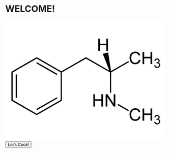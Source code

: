 # WELCOME!

![MethMolecule](Photos/photoice.jpg)                        <button onclick="window.location.href='https://example.com';">Let's Cook!</button>
